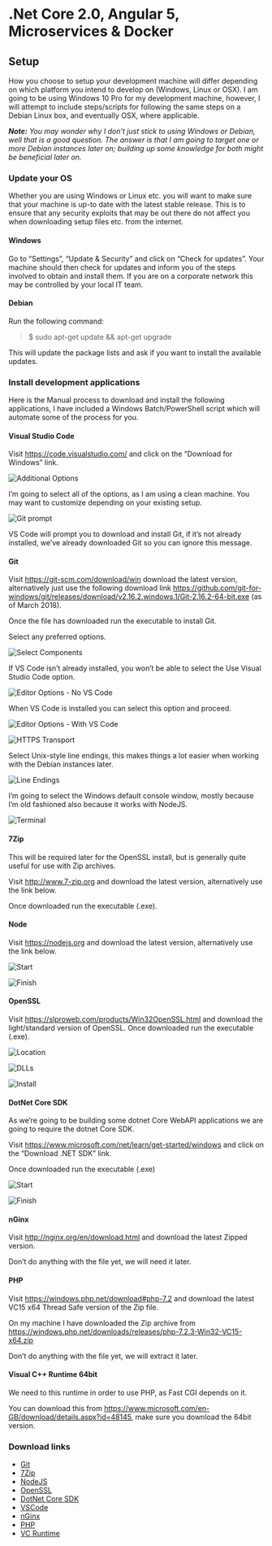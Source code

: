 # .Net Core 2.0, Angular 5, Microservices & Docker

## Setup
How you choose to setup your development machine will differ depending on which platform you intend to develop on (Windows, Linux or OSX). I am going to be using Windows 10 Pro for my development machine, however, I will attempt to include steps/scripts for following the same steps on a Debian Linux box, and eventually OSX, where applicable.

_**Note:** You may wonder why I don’t just stick to using Windows or Debian, well that is a good question. The answer is that I am going to target one or more Debian instances later on; building up some knowledge for both might be beneficial later on._

### Update your OS
Whether you are using Windows or Linux etc. you will want to make sure that your machine is up-to date with the latest stable release. This is to ensure that any security exploits that may be out there do not affect you when downloading setup files etc. from the internet.

#### Windows
Go to “Settings”, “Update & Security” and click on “Check for updates”. Your machine should then check for updates and inform you of the steps involved to obtain and install them. If you are on a corporate network this may be controlled by your local IT team.

#### Debian
Run the following command:
> $ sudo apt-get update && apt-get upgrade

This will update the package lists and ask if you want to install the available updates.

### Install development applications
Here is the Manual process to download and install the following applications, I have included a Windows Batch/PowerShell script which will automate some of the process for you.

#### Visual Studio Code
Visit https://code.visualstudio.com/ and click on the “Download for Windows” link.

![Additional Options](img/Setup%20-%2001%20-%20VSCode%20-%20Additional%20Tasks.png)

I’m going to select all of the options, as I am using a clean machine. You may want to customize depending on your existing setup.

![Git prompt](img/Setup%20-%2002%20-%20VSCode%20-%20Git%20Prompt.png)
 
VS Code will prompt you to download and install Git, if it’s not already installed, we’ve already downloaded Git so you can ignore this message.
 
#### Git
Visit https://git-scm.com/download/win download the latest version, alternatively just use the following download link https://github.com/git-for-windows/git/releases/download/v2.16.2.windows.1/Git-2.16.2-64-bit.exe (as of March 2018).

Once the file has downloaded run the executable to install Git.

Select any preferred options.

![Select Components](img/Setup%20-%2003%20-%20Git%20-%20Select%20Components.png)

If VS Code isn’t already installed, you won’t be able to select the Use Visual Studio Code option.

![Editor Options - No VS Code](img/Setup%20-%2004%20-%20Git%20-%20Default%20Editor%20-%20VSCode%20disabled.png)

When VS Code is installed you can select this option and proceed.

![Editor Options - With VS Code](img/Setup%20-%2005%20-%20Git%20-%20Default%20Editor%20-%20VSCode%20enabled.png)
 
![HTTPS Transport](img/Setup%20-%2006%20-%20Git%20-%20HTTPS%20transport%20backend.png)

Select Unix-style line endings, this makes things a lot easier when working with the Debian instances later.

![Line Endings](img/Setup%20-%2007%20-%20Git%20-%20Line%20ending.png)
 
I’m going to select the Windows default console window, mostly because I’m old fashioned also because it works with NodeJS.

![Terminal](img/Setup%20-%2008%20-%20Git%20-%20Terminal.png)

#### 7Zip
This will be required later for the OpenSSL install, but is generally quite useful for use with Zip archives.

Visit http://www.7-zip.org and download the latest version, alternatively use the link below.

Once downloaded run the executable (.exe).

#### Node
Visit https://nodejs.org and download the latest version, alternatively use the link below.

![Start](img/Setup%20-%2009%20-%20NodeJS%20-%20Start.png)

![Finish](img/Setup%20-%2010%20%20NodeJS%20-%20Finish.png)
 
#### OpenSSL
Visit https://slproweb.com/products/Win32OpenSSL.html and download the light/standard version of OpenSSL.
Once downloaded run the executable (.exe).

![Location](img/Setup%20-%2011%20-%20OpenSSL%20-%20Location.png)

![DLLs](img/Setup%20-%2012%20-%20OpenSSL%20-%20DLLs%20Location.png)

![Install](img/Setup%20-%2013%20-%20OpenSSL%20-%20Install.png)
 
#### DotNet Core SDK
As we’re going to be building some dotnet Core WebAPI applications we are going to require the dotnet Core SDK.

Visit https://www.microsoft.com/net/learn/get-started/windows and click on the “Download .NET SDK” link.

Once downloaded run the executable (.exe)

![Start](img/Setup%20-%2014%20-%20DotNet%20Core%20-%20Start.png)

![Finish](img/Setup%20-%2015%20-%20DotNet%20Core%20-%20Finish.png)
 
#### nGinx
Visit http://nginx.org/en/download.html and download the latest Zipped version.

Don’t do anything with the file yet, we will need it later.

#### PHP
Visit https://windows.php.net/download#php-7.2 and download the latest VC15 x64 Thread Safe version of the Zip file.

On my machine I have downloaded the Zip archive from https://windows.php.net/downloads/releases/php-7.2.3-Win32-VC15-x64.zip

Don’t do anything with the file yet, we will extract it later.

#### Visual C++ Runtime 64bit
We need to this runtime in order to use PHP, as Fast CGI depends on it.

You can download this from https://www.microsoft.com/en-GB/download/details.aspx?id=48145, make sure you download the 64bit version.
 
### Download links
- [Git](https://github.com/git-for-windows/git/releases/download/v2.16.2.windows.1/Git-2.16.2-64-bit.exe)
- [7Zip](http://www.7-zip.org/a/7z1801.exe)
- [NodeJS](https://nodejs.org/dist/v8.9.4/node-v8.9.4-x64.msi)
- [OpenSSL](https://slproweb.com/download/Win32OpenSSL_Light-1_1_0g.exe)
- [DotNet Core SDK](https://download.microsoft.com/download/1/1/5/115B762D-2B41-4AF3-9A63-92D9680B9409/dotnet-sdk-2.1.4-win-x64.exe)
- [VSCode](https://go.microsoft.com/fwlink/?Linkid=852157)
- [nGinx](http://nginx.org/download/nginx-1.13.9.zip)
- [PHP](https://windows.php.net/downloads/releases/php-7.2.3-Win32-VC15-x64.zip)
- [VC Runtime](https://download.microsoft.com/download/9/3/F/93FCF1E7-E6A4-478B-96E7-D4B285925B00/vc_redist.x64.exe)
